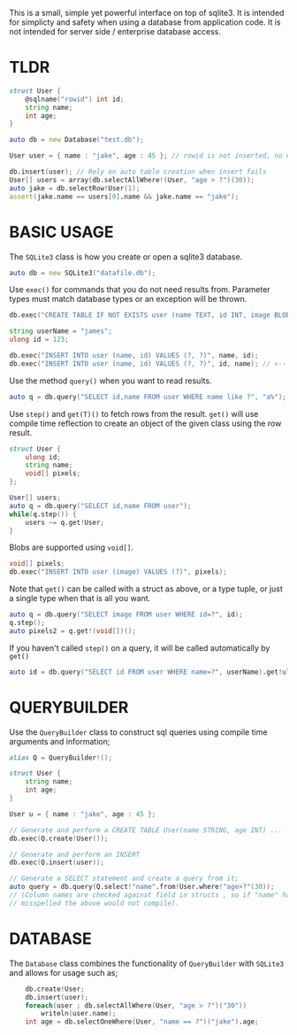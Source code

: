 
This is a small, simple yet powerful interface on top of sqlite3.
It is intended for simplicty and safety when using a database from
application code. It is not intended for server side / enterprise
database access.

TLDR
====

```D
struct User {
	@sqlname("rowid") int id;
	string name;
	int age;
}

auto db = new Database("test.db");

User user = { name : "jake", age : 45 }; // rowid is not inserted, no need to set

db.insert(user); // Rely on auto table creation when insert fails
User[] users = array(db.selectAllWhere!(User, "age > ?")(30));
auto jake = db.selectRow!User(1);
assert(jake.name == users[0].name && jake.name == "jake");
```


BASIC USAGE
===========

The `SQLite3` class is how you create or open a sqlite3 database.

```D
auto db = new SQLite3("datafile.db");
```

Use `exec()` for commands that you do not need results from. Parameter types must
match database types or an exception will be thrown.

```D
db.exec("CREATE TABLE IF NOT EXISTS user (name TEXT, id INT, image BLOB)");

string userName = "james";
ulong id = 123;

db.exec("INSERT INTO user (name, id) VALUES (?, ?)", name, id);
db.exec("INSERT INTO user (name, id) VALUES (?, ?)", id, name); // <-- Will throw an exception
```

Use the  method `query()` when you want to read results.

```D
auto q = db.query("SELECT id,name FROM user WHERE name like ?", "a%");
```

Use `step()` and `get(T)()` to fetch rows from the result. `get()` will
use compile time reflection to create an object of the given class using the row result.

```D
struct User {
    ulong id;
    string name;
    void[] pixels;
};

User[] users;
auto q = db.query("SELECT id,name FROM user");
while(q.step()) {
    users ~= q.get!User;
}
```

Blobs are supported using `void[]`.

```D
void[] pixels;
db.exec("INSERT INTO user (image) VALUES (?)", pixels);
```

Note that `get()` can be called with a struct as above, or a type tuple, or
just a single type when that is all you want. 

```D
auto q = db.query("SELECT image FROM user WHERE id=?", id);
q.step();
auto pixels2 = q.get!(void[])();
```

If you haven't called `step()` on a query, it will be called automatically by `get()`

```D
auto id = db.query("SELECT id FROM user WHERE name=?", userName).get!ulong();
```


QUERYBUILDER
============

Use the `QueryBuilder` class to construct sql queries using compile time
arguments and information;

```D
alias Q = QueryBuilder!();

struct User {
    string name;
    int age;
}

User u = { name : "jake", age : 45 };

// Generate and perform a CREATE TABLE User(name STRING, age INT) ...
db.exec(Q.create!User());

// Generate and perform an INSERT
db.exec(Q.insert(user));

// Generate a SELECT statement and create a query from it;
auto query = db.query(Q.select!"name".from!User.where!"age>?"(30));
// (Column names are checked against field in structs , so if "name" had been
// misspelled the above would not compile).
```


DATABASE
========

The `Database` class combines the functionality of `QueryBuilder` with `SQLite3` and
allows for usage such as;

```D
	db.create!User;
	db.insert(user);
	foreach(user ; db.selectAllWhere(User, "age > ?")("30"))
		writeln(user.name);
	int age = db.selectOneWhere(User, "name == ?")("jake").age;
```

